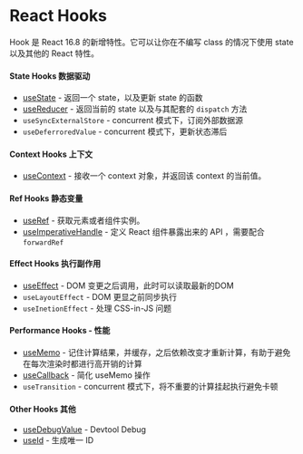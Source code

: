 # React Hooks

Hook 是 React 16.8 的新增特性。它可以让你在不编写 class 的情况下使用 state 以及其他的 React 特性。

#### State Hooks 数据驱动

- [useState](https://react.dev/reference/react/useState)  - 返回一个 state，以及更新 state 的函数
- [useReducer](https://react.dev/reference/react/useReducer) -  返回当前的 state 以及与其配套的 `dispatch` 方法
- `useSyncExternalStore` - concurrent 模式下，订阅外部数据源
- `useDeferroredValue` - concurrent 模式下，更新状态滞后

#### Context Hooks 上下文

- [useContext](https://react.dev/reference/react/useContext)  - 接收一个 context 对象，并返回该 context 的当前值。

#### Ref Hooks 静态变量

- [useRef](https://react.dev/reference/react/useRef) - 获取元素或者组件实例。
- [useImperativeHandle](https://react.dev/reference/react/useImperativeHandle) - 定义 React 组件暴露出来的 API ，需要配合 `forwardRef`

#### Effect Hooks 执行副作用

- [useEffect](https://react.dev/reference/react/useEffect) - DOM 变更之后调用，此时可以读取最新的DOM
- `useLayoutEffect` - DOM 更显之前同步执行
- `useInetionEffect` - 处理 CSS-in-JS 问题

#### Performance Hooks - 性能

- [useMemo](https://react.dev/reference/react/useMemo) - 记住计算结果，并缓存，之后依赖改变才重新计算，有助于避免在每次渲染时都进行高开销的计算
- [useCallback](https://react.dev/reference/react/useCallback) -  简化 useMemo 操作
- `useTransition` - concurrent 模式下，将不重要的计算挂起执行避免卡顿

#### Other Hooks 其他

- [useDebugValue](https://react.dev/reference/react/useDebugValue) - Devtool Debug
- [useId](https://react.dev/reference/react/useId) - 生成唯一 ID